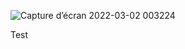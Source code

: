 ![Capture d’écran 2022-03-02 003224](https://user-images.githubusercontent.com/57833419/156266865-2ae84e1c-c983-448e-a70a-622bda87363e.png)

<p>Test</p>
